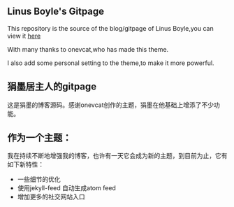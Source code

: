 ## Linus Boyle's Gitpage

This repository is the source of the blog/gitpage of Linus Boyle,you can view it [here](https://linusboyle.github.io)

With many thanks to onevcat,who has made this theme.

I also add some personal setting to the theme,to make it more powerful.

## 狷墨居主人的gitpage

这是狷墨的博客源码。感谢onevcat创作的主题，狷墨在他基础上增添了不少功能。

## 作为一个主题：

我在持续不断地增强我的博客，也许有一天它会成为新的主题，到目前为止，它有如下新特性：
- 一些细节的优化
- 使用jekyll-feed 自动生成atom feed
- 增加更多的社交网站入口
